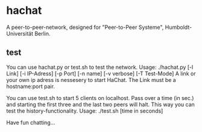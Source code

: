 hachat
======
A peer-to-peer-network, designed for "Peer-to-Peer Systeme", Humboldt-Universität Berlin. 

test
----
You can use hachat.py or test.sh to test the network.
Usage: ./hachat.py [-l Link] [-i IP-Adress] [-p Port] [-n name] [-v verbose] [-T Test-Mode]
A link or your own ip adress is nessesery to start HaChat. The Link must be a hostname:port pair.

You can use test.sh to start 5 clients on localhost. Pass over a time (in sec.) and starting the first three and the last two peers will halt. This way you can test the history-functionality.
Usage: ./test.sh [time in seconds]

Have fun chatting...

